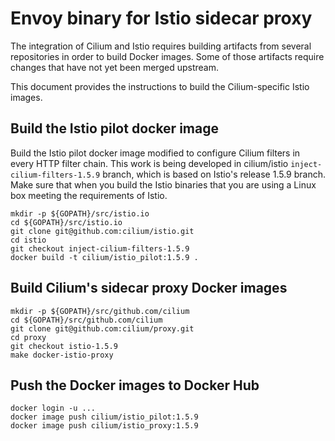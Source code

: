 # Envoy binary for Istio sidecar proxy

The integration of Cilium and Istio requires building artifacts from
several repositories in order to build Docker images.  Some of those
artifacts require changes that have not yet been merged upstream.

This document provides the instructions to build the Cilium-specific
Istio images.

## Build the Istio pilot docker image

Build the Istio pilot docker image modified to configure Cilium
filters in every HTTP filter chain.  This work is being developed in
cilium/istio `inject-cilium-filters-1.5.9` branch, which is based on
Istio's release 1.5.9 branch. Make sure that when you build the Istio
binaries that you are using a Linux box meeting the requirements of
Istio.


    mkdir -p ${GOPATH}/src/istio.io
    cd ${GOPATH}/src/istio.io
    git clone git@github.com:cilium/istio.git
    cd istio
    git checkout inject-cilium-filters-1.5.9
    docker build -t cilium/istio_pilot:1.5.9 .

## Build Cilium's sidecar proxy Docker images

    mkdir -p ${GOPATH}/src/github.com/cilium
    cd ${GOPATH}/src/github.com/cilium
    git clone git@github.com:cilium/proxy.git
    cd proxy
    git checkout istio-1.5.9
    make docker-istio-proxy

## Push the Docker images to Docker Hub

    docker login -u ...
    docker image push cilium/istio_pilot:1.5.9
    docker image push cilium/istio_proxy:1.5.9
